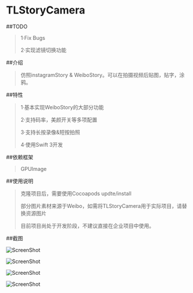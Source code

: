 # TLStoryCamera

##TODO
>1·Fix Bugs
>
>2·实现滤镜切换功能
>


##介绍
>仿照instagramStory & WeiboStory。可以在拍摄视频后贴图，贴字，涂鸦。

##特性
>1·基本实现WeiboStory的大部分功能
>
>2·支持码率，美颜开关等多项配置
>
>3·支持长按录像&短按拍照
>
>4·使用Swift 3开发
>

##依赖框架
>GPUImage
>

##使用说明
>克隆项目后，需要使用Cocoapods updte/install
>
>部分图片素材来源于Weibo，如需将TLStoryCamera用于实际项目，请替换资源图片
>
>目前项目尚处于开发阶段，不建议直接在企业项目中使用。

##截图

![ScreenShot](https://github.com/timelessg/TLStoryCamera/blob/master/ScreenShot/2017-05-21%2014_33_43.gif?raw=true)

![ScreenShot](https://github.com/timelessg/TLStoryCamera/blob/master/ScreenShot/IMG_0037.jpg?raw=true)

![ScreenShot](https://github.com/timelessg/TLStoryCamera/blob/master/ScreenShot/IMG_0038.jpg?raw=true)

![ScreenShot](https://github.com/timelessg/TLStoryCamera/blob/master/ScreenShot/IMG_0040.jpg?raw=true)

